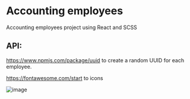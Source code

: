 # Accounting employees
Accounting employees project using React and SCSS

## API:
https://www.npmjs.com/package/uuid to create a random UUID for each employee.

https://fontawesome.com/start to icons

![image](https://user-images.githubusercontent.com/62139765/188082367-5a1a107e-2c49-4281-896a-b8e2841c0fb1.png)

